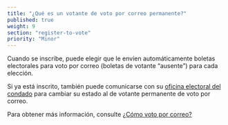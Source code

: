 ```yaml
---
title: "¿Qué es un votante de voto por correo permanente?"
published: true
weight: 9
section: "register-to-vote"
priority: "Minor"
---
```


Cuando se inscribe, puede elegir que le envíen automáticamente boletas electorales para voto por correo (boletas de votante “ausente”) para cada elección. 

Si ya está inscrito, también puede comunicarse con su [oficina electoral del condado](#section-election-office-contact) para cambiar su estado al de votante permanente de voto por correo. 

Para obtener más información, consulte [¿Cómo voto por correo?](#menu-item-¿cómo-voto-por-correo)
